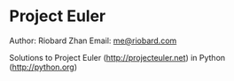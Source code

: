 Project Euler
=======================
Author: Riobard Zhan
Email: me@riobard.com


Solutions to Project Euler (http://projecteuler.net) in Python (http://python.org)
